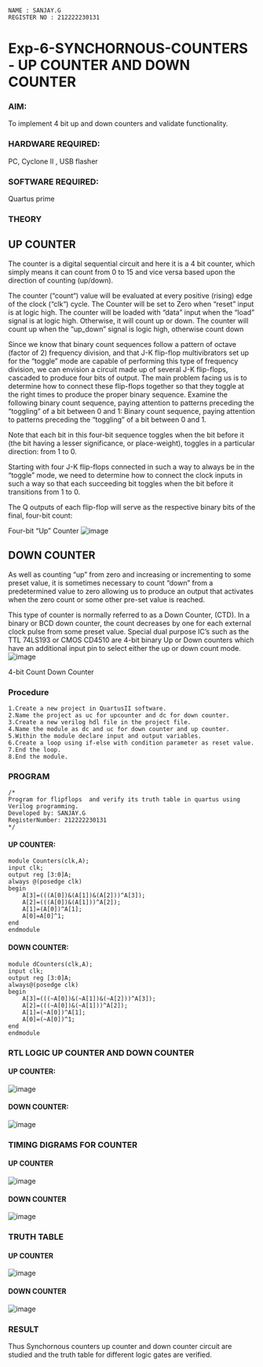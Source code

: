 ```
NAME : SANJAY.G
REGISTER NO : 212222230131
```
# Exp-6-SYNCHORNOUS-COUNTERS - UP COUNTER AND DOWN COUNTER 
### AIM: 
To implement 4 bit up and down counters and validate  functionality.
### HARDWARE REQUIRED:  
PC, Cyclone II , USB flasher
### SOFTWARE REQUIRED:   
Quartus prime
### THEORY 

## UP COUNTER 
The counter is a digital sequential circuit and here it is a 4 bit counter, which simply means it can count from 0 to 15 and vice versa based upon the direction of counting (up/down). 

The counter (“count“) value will be evaluated at every positive (rising) edge of the clock (“clk“) cycle.
The Counter will be set to Zero when “reset” input is at logic high.
The counter will be loaded with “data” input when the “load” signal is at logic high. Otherwise, it will count up or down.
The counter will count up when the “up_down” signal is logic high, otherwise count down

Since we know that binary count sequences follow a pattern of octave (factor of 2) frequency division, and that J-K flip-flop multivibrators set up for the “toggle” mode are capable of performing this type of frequency division, we can envision a circuit made up of several J-K flip-flops, cascaded to produce four bits of output.
The main problem facing us is to determine how to connect these flip-flops together so that they toggle at the right times to produce the proper binary sequence.
Examine the following binary count sequence, paying attention to patterns preceding the “toggling” of a bit between 0 and 1:
Binary count sequence, paying attention to patterns preceding the “toggling” of a bit between 0 and 1.

Note that each bit in this four-bit sequence toggles when the bit before it (the bit having a lesser significance, or place-weight), toggles in a particular direction: from 1 to 0.



 
 

Starting with four J-K flip-flops connected in such a way to always be in the “toggle” mode, we need to determine how to connect the clock inputs in such a way so that each succeeding bit toggles when the bit before it transitions from 1 to 0.

The Q outputs of each flip-flop will serve as the respective binary bits of the final, four-bit count:

 
 

Four-bit “Up” Counter
![image](https://user-images.githubusercontent.com/36288975/169644758-b2f4339d-9532-40c5-af40-8f4f8c942e2c.png)



## DOWN COUNTER 

As well as counting “up” from zero and increasing or incrementing to some preset value, it is sometimes necessary to count “down” from a predetermined value to zero allowing us to produce an output that activates when the zero count or some other pre-set value is reached.

This type of counter is normally referred to as a Down Counter, (CTD). In a binary or BCD down counter, the count decreases by one for each external clock pulse from some preset value. Special dual purpose IC’s such as the TTL 74LS193 or CMOS CD4510 are 4-bit binary Up or Down counters which have an additional input pin to select either the up or down count mode.
![image](https://user-images.githubusercontent.com/36288975/169644844-1a14e123-7228-4ed8-81a9-eb937dff4ac8.png)


4-bit Count Down Counter
### Procedure
```
1.Create a new project in QuartusII software.
2.Name the project as uc for upcounter and dc for down counter.
3.Create a new verilog hdl file in the project file.
4.Name the module as dc and uc for down counter and up counter.
5.Within the module declare input and output variables.
6.Create a loop using if-else with condition parameter as reset value.
7.End the loop.
8.End the module.
```



### PROGRAM 
```
/*
Program for flipflops  and verify its truth table in quartus using Verilog programming.
Developed by: SANJAY.G
RegisterNumber: 212222230131
*/
```
#### UP COUNTER:
```
module Counters(clk,A);
input clk;
output reg [3:0]A;
always @(posedge clk)
begin
	A[3]=(((A[0])&(A[1])&(A[2]))^A[3]);
	A[2]=(((A[0])&(A[1]))^A[2]);
	A[1]=(A[0])^A[1];
	A[0]=A[0]^1;
end
endmodule
```
#### DOWN COUNTER:
```
module dCounters(clk,A);
input clk;
output reg [3:0]A;
always@(posedge clk)
begin
	A[3]=(((~A[0])&(~A[1])&(~A[2]))^A[3]);
	A[2]=(((~A[0])&(~A[1]))^A[2]);
	A[1]=(~A[0])^A[1];
	A[0]=(~A[0])^1;
end
endmodule
```

### RTL LOGIC UP COUNTER AND DOWN COUNTER  
#### UP COUNTER:
![image](https://github.com/ATHMAJ03/Exp-7-Synchornous-counters-/assets/118753139/87e978f7-3a69-429d-b103-97759ddcfaa3)


#### DOWN COUNTER:
![image](https://github.com/ATHMAJ03/Exp-7-Synchornous-counters-/assets/118753139/83caeda7-7ecf-4445-a2a4-4e7a1ff31b7a)



### TIMING DIGRAMS FOR COUNTER  
#### UP COUNTER
![image](https://github.com/ATHMAJ03/Exp-7-Synchornous-counters-/assets/118753139/cf617a88-0d0c-4486-b5b7-85afb6e4eed8)


#### DOWN COUNTER
![image](https://github.com/ATHMAJ03/Exp-7-Synchornous-counters-/assets/118753139/cd9c174e-2ad3-4a5e-8b21-a7218f621308)


### TRUTH TABLE 
#### UP COUNTER
![image](https://github.com/Jaiganesh235/Exp-6-Synchornous-counters-/assets/118657189/3bb80ba1-802f-4b29-9b05-e2883755bb61)


#### DOWN COUNTER
![image](https://github.com/Jaiganesh235/Exp-6-Synchornous-counters-/assets/118657189/26e364d2-d30e-48f8-9e46-5ceeb264fe4d)



### RESULT
Thus Synchornous counters up counter and down counter circuit are studied and the truth table for different logic gates are verified.
